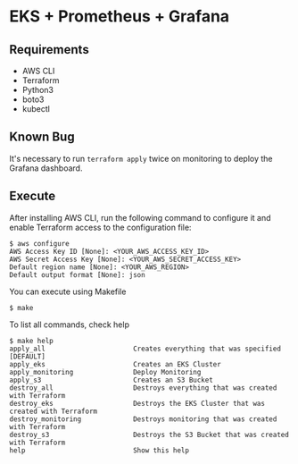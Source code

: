 # EKS + Prometheus + Grafana

## Requirements

* AWS CLI
* Terraform
* Python3
* boto3
* kubectl

## Known Bug

It's necessary to run `terraform apply` twice on monitoring to deploy the Grafana dashboard.

## Execute

After installing AWS CLI, run the following command to configure it and enable Terraform access to the configuration file:

```shell
$ aws configure
AWS Access Key ID [None]: <YOUR_AWS_ACCESS_KEY_ID>
AWS Secret Access Key [None]: <YOUR_AWS_SECRET_ACCESS_KEY>
Default region name [None]: <YOUR_AWS_REGION>
Default output format [None]: json
```

You can execute using Makefile

```shell
$ make
```

To list all commands, check help

```shell
$ make help
apply_all                      Creates everything that was specified [DEFAULT]
apply_eks                      Creates an EKS Cluster
apply_monitoring               Deploy Monitoring
apply_s3                       Creates an S3 Bucket
destroy_all                    Destroys everything that was created with Terraform
destroy_eks                    Destroys the EKS Cluster that was created with Terraform
destroy_monitoring             Destroys monitoring that was created with Terraform
destroy_s3                     Destroys the S3 Bucket that was created with Terraform
help                           Show this help
```
